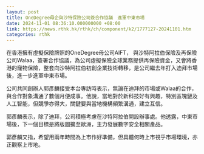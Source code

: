 ```yaml
---
layout: post
title: OneDegree母企與沙特保險公司簽合作協議　進軍中東市場
date: 2024-11-01 08:36:10.000000000 +08:00
link: https://news.rthk.hk/rthk/ch/component/k2/1777127-20241101.htm
categories: rthk
---
```


在香港擁有虛擬保險牌照的OneDegree母公司AIFT， 與沙特阿拉伯保險及再保險公司Walaa，簽署合作協議，為公司虛擬保險全球業務提供再保險資金，又會將香港的寵物保險，整套向沙特阿拉伯初創企業技術轉移，是公司繼去年打入迪拜市場後，進一步進軍中東市場。

公司共同創辦人郭彥麟接受本台專訪時表示，無論在迪拜的市場或Walaa的合作，與合作對象溝通了數個月便成事。他說，當地對於新科技好有興趣，特別區塊鏈及人工智能，但競爭亦得大，關鍵要與當地機構頻繁溝通，建立互信。

郭彥麟表示，除了迪拜，公司積極考慮在沙特阿拉伯開設辦事處。他透露，中東市場後，下一個目標是將版圖擴至歐洲，主力發展數字安全相關產品。

郭彥麟又指，希望用兩年時間為上市作好準備，但具體何時上市視乎市場環境，亦正觀察上市地。

